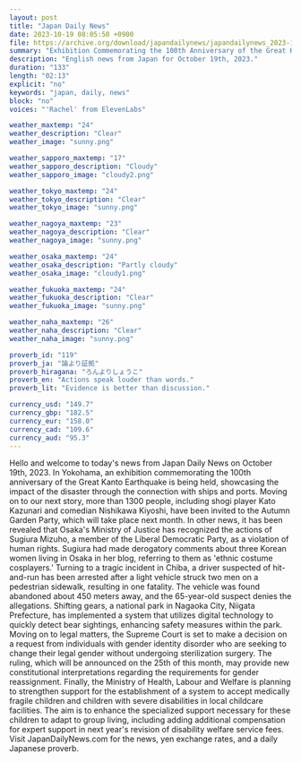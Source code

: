 ```yaml
---
layout: post
title: "Japan Daily News"
date: 2023-10-19 08:05:50 +0900
file: https://archive.org/download/japandailynews/japandailynews_2023-10-19.mp3
summary: "Exhibition Commemorating the 100th Anniversary of the Great Kanto Earthquake and Invitation to the Autumn Garden Party, & more…"
description: "English news from Japan for October 19th, 2023."
duration: "133"
length: "02:13"
explicit: "no"
keywords: "japan, daily, news"
block: "no"
voices: "'Rachel' from ElevenLabs"

weather_maxtemp: "24"
weather_description: "Clear"
weather_image: "sunny.png"

weather_sapporo_maxtemp: "17"
weather_sapporo_description: "Cloudy"
weather_sapporo_image: "cloudy2.png"

weather_tokyo_maxtemp: "24"
weather_tokyo_description: "Clear"
weather_tokyo_image: "sunny.png"

weather_nagoya_maxtemp: "23"
weather_nagoya_description: "Clear"
weather_nagoya_image: "sunny.png"

weather_osaka_maxtemp: "24"
weather_osaka_description: "Partly cloudy"
weather_osaka_image: "cloudy1.png"

weather_fukuoka_maxtemp: "24"
weather_fukuoka_description: "Clear"
weather_fukuoka_image: "sunny.png"

weather_naha_maxtemp: "26"
weather_naha_description: "Clear"
weather_naha_image: "sunny.png"

proverb_id: "119"
proverb_ja: "論より証拠"
proverb_hiragana: "ろんよりしょうこ"
proverb_en: "Actions speak louder than words."
proverb_lit: "Evidence is better than discussion."

currency_usd: "149.7"
currency_gbp: "182.5"
currency_eur: "158.0"
currency_cad: "109.6"
currency_aud: "95.3"
---
```


Hello and welcome to today's news from Japan Daily News on October 19th, 2023. In Yokohama, an exhibition commemorating the 100th anniversary of the Great Kanto Earthquake is being held, showcasing the impact of the disaster through the connection with ships and ports. Moving on to our next story, more than 1300 people, including shogi player Kato Kazunari and comedian Nishikawa Kiyoshi, have been invited to the Autumn Garden Party, which will take place next month. In other news, it has been revealed that Osaka's Ministry of Justice has recognized the actions of Sugiura Mizuho, a member of the Liberal Democratic Party, as a violation of human rights. Sugiura had made derogatory comments about three Korean women living in Osaka in her blog, referring to them as 'ethnic costume cosplayers.' Turning to a tragic incident in Chiba, a driver suspected of hit-and-run has been arrested after a light vehicle struck two men on a pedestrian sidewalk, resulting in one fatality. The vehicle was found abandoned about 450 meters away, and the 65-year-old suspect denies the allegations. Shifting gears, a national park in Nagaoka City, Niigata Prefecture, has implemented a system that utilizes digital technology to quickly detect bear sightings, enhancing safety measures within the park. Moving on to legal matters, the Supreme Court is set to make a decision on a request from individuals with gender identity disorder who are seeking to change their legal gender without undergoing sterilization surgery. The ruling, which will be announced on the 25th of this month, may provide new constitutional interpretations regarding the requirements for gender reassignment. Finally, the Ministry of Health, Labour and Welfare is planning to strengthen support for the establishment of a system to accept medically fragile children and children with severe disabilities in local childcare facilities. The aim is to enhance the specialized support necessary for these children to adapt to group living, including adding additional compensation for expert support in next year's revision of disability welfare service fees.   Visit JapanDailyNews.com for the news, yen exchange rates, and a daily Japanese proverb.

